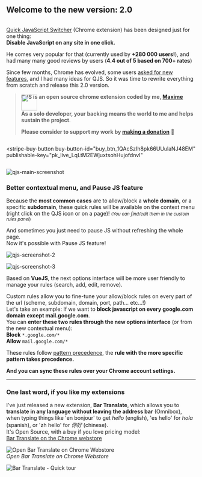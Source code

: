 ## Welcome to the new version: 2.0

<div style="display: flex; flex-wrap: wrap; flex-direction: row;">
  <div style="flex-shrink: 1; flex-grow: 1; width: 50%;" markdown="1">
    
    
  [Quick JavaScript Switcher](https://chrome.google.com/webstore/detail/quick-javascript-switcher/geddoclleiomckbhadiaipdggiiccfje) (Chrome extension) has been designed just for one thing:  
  **Disable JavaScript on any site in one click.**
  
  He comes very popular for that (currently used by **+280 000 users!**), and had many many good reviews by users (**4.4 out of 5 based on 700+ rates**)
  
  Since few months, Chrome has evolved, some users [asked for new features](https://github.com/maximelebreton/quick-javascript-switcher/issues), and I had many ideas for QJS.
  So it was time to rewrite everything from scratch and release this 2.0 version.

  > **QJS is an open source chrome extension coded by me, [Maxime](https://github.com/maximelebreton)** <img style="vertical-align: middle;height: 3em;margin-bottom: -1em;margin-top: -1em;" src="https://avatars.githubusercontent.com/u/1072425?s=200&amp;v=4" />
  >
  > **As a solo developer, your backing means the world to me and helps sustain the project**.
  >
  > **Please consider to support my work by [making a donation](https://donate.stripe.com/14k03Dcbca0XaGY3cn)** 💖
  
  </div>
  
  <div>
  <script async
    src="https://js.stripe.com/v3/buy-button.js">
  </script>
  
  <stripe-buy-button
    buy-button-id="buy_btn_1QAcSzIh8pk66UUulaNJ48EM"
    publishable-key="pk_live_LqLtM2EWjuxtsohHujofdnvI"
  >
  </stripe-buy-button>
  </div>
</div>

![qjs-main-screenshot](https://github.com/user-attachments/assets/ed240480-a3a2-4d85-b467-140f95ab1a6a)


### Better contextual menu, and Pause JS feature
Because the **most common cases** are to allow/block a **whole domain**, or a specific **subdomain**, these quick rules will be available on the context menu (right click on the QJS icon or on a page)! <small>(*You can find/edit them in the custom rules panel*)</small>

And sometimes you just need to pause JS without refreshing the whole page.  
Now it's possible with Pause JS feature!

![qjs-screenshot-2](https://github.com/user-attachments/assets/85c4e332-ef39-4a2c-8e18-87af1c1525ee)






![qjs-screenshot-3](https://github.com/user-attachments/assets/eedcd24f-a072-41f2-9bfe-36bcdf8b4115)

Based on **VueJS**, the next options interface will be more user friendly to manage your rules (search, add, edit, remove).  

Custom rules allow you to fine-tune your allow/block rules on every part of the url (scheme, subdomain, domain, port, path... etc...!)  
Let's take an example: If we want to **block javascript on every google.com domain except mail.google.com**.  
You can **enter these two rules through the new options interface** (or from the new contextual menu):  
**Block** `*.google.com/*`  
**Allow** `mail.google.com/*`

These rules follow [pattern precedence](https://developer.chrome.com/extensions/contentSettings#pattern-precedence), the **rule with the more specific pattern takes precedence.** 

**And you can sync these rules over your Chrome account settings.**



_________________________________________




### One last word, if you like my extensions

I've just released a new extension, **Bar Translate**, which allows you to **translate in any language without leaving the address bar** (Omnibox), when typing things like 'en bonjour' to get _hello_ (english), 'es hello' for _hola_ (spanish), or 'zh hello' for _你好_ (chinese).  
It's Open Source, with a buy if you love pricing model:  
[Bar Translate on the Chrome webstore](https://chrome.google.com/webstore/detail/bar-translate/inigdjcpofmlcigjhhiigigihmookhcp)

![Open Bar Translate on Chrome Webstore](https://i.kickstarter.com/assets/023/635/058/cb67ce6ee08e9831efba70c8f4808eff_original.png?fit=scale-down&origin=ugc&width=680&sig=4dnoBRf3xajuUagxxwDT9cZSJcUwy4hls0JTshkqaeY%3D)  
*Open Bar Translate on Chrome Webstore*

![Bar Translate - Quick tour](https://i.kickstarter.com/assets/023/629/157/ab9bbf7ee33a0c143d722b361aa6afd4_original.gif?fit=scale-down&origin=ugc&q=92&width=680&sig=7f6b7DvBqPjM%2FBFXDkA%2FoXNP3x3baEMpWz59Glq2RLo%3D)


